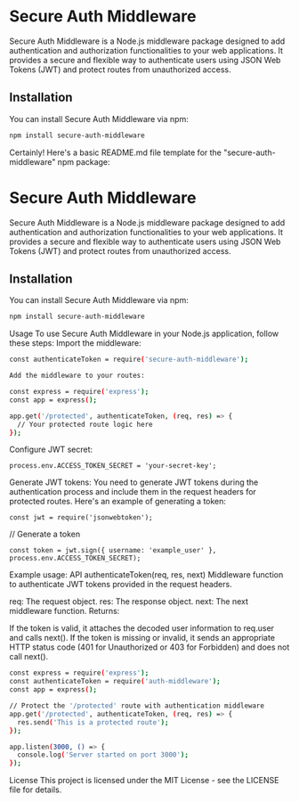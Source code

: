 # Secure Auth Middleware

Secure Auth Middleware is a Node.js middleware package designed to add authentication and authorization functionalities to your web applications. It provides a secure and flexible way to authenticate users using JSON Web Tokens (JWT) and protect routes from unauthorized access.

## Installation

You can install Secure Auth Middleware via npm:

```bash
npm install secure-auth-middleware
```

Certainly! Here's a basic README.md file template for the "secure-auth-middleware" npm package:
# Secure Auth Middleware

Secure Auth Middleware is a Node.js middleware package designed to add authentication and authorization functionalities to your web applications. It provides a secure and flexible way to authenticate users using JSON Web Tokens (JWT) and protect routes from unauthorized access.

## Installation

You can install Secure Auth Middleware via npm:

```bash
npm install secure-auth-middleware
```

Usage
To use Secure Auth Middleware in your Node.js application, follow these steps:
Import the middleware:

```bash
const authenticateToken = require('secure-auth-middleware');

Add the middleware to your routes:

const express = require('express');
const app = express();

app.get('/protected', authenticateToken, (req, res) => {
  // Your protected route logic here
});
```
Configure JWT secret:
```
process.env.ACCESS_TOKEN_SECRET = 'your-secret-key';
```
Generate JWT tokens:
You need to generate JWT tokens during the authentication process and include them in the request headers for protected routes. Here's an example of generating a token:
```
const jwt = require('jsonwebtoken');
```
// Generate a token
```
const token = jwt.sign({ username: 'example_user' }, process.env.ACCESS_TOKEN_SECRET);
```

Example usage:
API
authenticateToken(req, res, next)
Middleware function to authenticate JWT tokens provided in the request headers.

req: The request object.
res: The response object.
next: The next middleware function.
Returns:

If the token is valid, it attaches the decoded user information to req.user and calls next().
If the token is missing or invalid, it sends an appropriate HTTP status code (401 for Unauthorized or 403 for Forbidden) and does not call next().
```bash
const express = require('express');
const authenticateToken = require('auth-middleware');
const app = express();

// Protect the '/protected' route with authentication middleware
app.get('/protected', authenticateToken, (req, res) => {
  res.send('This is a protected route');
});

app.listen(3000, () => {
  console.log('Server started on port 3000');
});
```



License
This project is licensed under the MIT License - see the LICENSE file for details.





